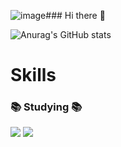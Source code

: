![image](https://github.com/realcold0/realcold0/assets/65608503/2952ccb0-d0f1-4082-bf38-753da5780362)### Hi there 👋

![Anurag's GitHub stats](https://github-readme-stats.vercel.app/api?username=realcold0&show_icons=true&theme=radical)

# Skills

### 📚 Studying 📚
<div>
  <img src="https://img.shields.io/badge/node.js-339933?style=for-the-badge&logo=nodedotjs&logoColor=black">
  <img src="https://img.shields.io/badge/SpringBoot-6DB33F?style=for-the-badge&logo=springboot&logoColor=black">
</div>


<!--
**realcold0/realcold0** is a ✨ _special_ ✨ repository because its `README.md` (this file) appears on your GitHub profile.

Here are some ideas to get you started:

- 🔭 I’m currently working on ...
- 🌱 I’m currently learning ...
- 👯 I’m looking to collaborate on ...
- 🤔 I’m looking for help with ...
- 💬 Ask me about ...
- 📫 How to reach me: ...
- 😄 Pronouns: ...
- ⚡ Fun fact: ...
-->
